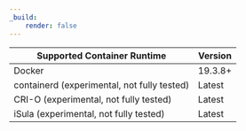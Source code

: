 ```yaml
---
_build:
    render: false
---
```


| Supported Container Runtime                 | Version |
| ------------------------------------------- | ------- |
| Docker                                      | 19.3.8+ |
| containerd (experimental, not fully tested) | Latest  |
| CRI-O (experimental, not fully tested)      | Latest  |
| iSula (experimental, not fully tested)      | Latest  |

